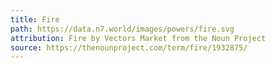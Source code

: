 ```yaml
---
title: Fire
path: https://data.n7.world/images/powers/fire.svg
attribution: Fire by Vectors Market from the Noun Project
source: https://thenounproject.com/term/fire/1932875/
---
```

